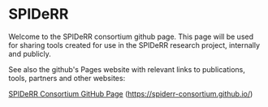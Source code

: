 # SPIDeRR

Welcome to the SPIDeRR consortium github page. This page will be used for sharing tools created for use in the SPIDeRR research project, internally and publicly.

See also the github's Pages website with relevant links to publications, tools, partners and other websites:

[SPIDeRR Consortium GitHub Page](https://spiderr-consortium.github.io/) (https://spiderr-consortium.github.io/)
